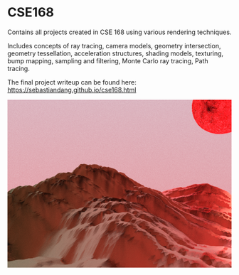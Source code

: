 # CSE168
Contains all projects created in CSE 168 using various rendering techniques.

<n>

Includes concepts of ray tracing, camera models, geometry intersection, geometry tessellation, acceleration structures, shading models, texturing, bump mapping, sampling and filtering, Monte Carlo ray tracing, Path tracing.

The final project writeup can be found here:
https://sebastiandang.github.io/cse168.html

![Final Result](./PA5/Final.png)
